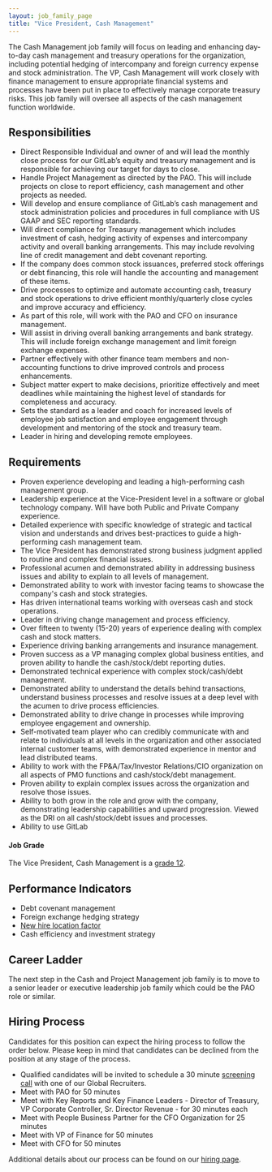 ```yaml
---
layout: job_family_page
title: "Vice President, Cash Management"
---
```


The Cash Management job family will focus on leading and enhancing day-to-day cash management and treasury operations for the organization, including potential hedging of intercompany and foreign currency expense and stock administration. The VP, Cash Management will work closely with finance management to ensure appropriate financial systems and processes have been put in place to effectively manage corporate treasury risks. This job family will oversee all aspects of the cash management function worldwide. 

## Responsibilities
* Direct Responsible Individual and owner of and will lead the monthly close process for our GitLab’s equity and treasury management and is responsible for achieving our target for days to close.
* Handle Project Management as directed by the PAO.  This will include projects on close to report efficiency, cash management and other projects as needed.
* Will develop and ensure compliance of GitLab’s cash management and stock administration  policies and procedures in full compliance with US GAAP and SEC reporting standards.
* Will direct compliance for Treasury management which includes investment of cash, hedging activity of expenses and intercompany activity and overall banking arrangements.  This may include revolving line of credit management and debt covenant reporting. 
* If the company does common stock issuances, preferred stock offerings or debt financing, this role will handle the accounting and management of these items.
* Drive processes  to optimize and automate accounting cash, treasury and stock operations to drive efficient monthly/quarterly close cycles and improve accuracy and efficiency.
* As part of this role, will work with the PAO and CFO on insurance management.
* Will assist in driving overall banking arrangements and bank strategy.  This will include foreign exchange management and limit foreign exchange expenses.
* Partner effectively with other finance team members and non-accounting functions to drive improved controls and process enhancements.
* Subject matter expert to make decisions, prioritize effectively and meet deadlines while maintaining the highest level of standards for completeness and accuracy.
* Sets the standard as a leader and coach for increased levels of employee job satisfaction and employee engagement through development and mentoring of the stock and treasury team.
* Leader in hiring and developing remote employees.

## Requirements

* Proven experience developing and leading a high-performing cash management group.
* Leadership experience at the Vice-President level in a software or global technology company.  Will have both Public and Private Company experience.
* Detailed experience with specific knowledge of strategic and tactical vision and understands and drives best-practices to guide a high-performing cash management team.
* The Vice President has demonstrated strong business judgment applied to routine and complex financial issues.
* Professional acumen and demonstrated ability in addressing business issues and ability to explain to all levels of management.
* Demonstrated ability to work with investor facing teams to showcase the company's cash and stock strategies.
* Has driven international teams working with overseas cash and stock operations.
* Leader in driving change management and process efficiency.
* Over fifteen to twenty (15-20) years of experience dealing with complex cash and stock matters.
* Experience driving banking arrangements and insurance management.
* Proven success as a VP  managing complex global business entities, and proven ability to handle the cash/stock/debt reporting duties.
* Demonstrated technical experience with complex stock/cash/debt management.
* Demonstrated ability to understand the details behind transactions, understand business processes and resolve issues at a deep level with the acumen to drive process efficiencies.
* Demonstrated ability to drive change in processes while improving employee engagement and ownership.
* Self-motivated team player who can credibly communicate with and relate to individuals at all levels in the organization and other associated internal customer teams, with demonstrated experience in mentor and lead distributed teams.
* Ability to work with the FP&A/Tax/Investor Relations/CIO organization on all aspects of PMO functions and cash/stock/debt management.
* Proven ability to explain complex issues across the organization and resolve those issues.
* Ability to both grow in the role and grow with the company, demonstrating leadership capabilities and upward progression.  Viewed as the DRI on all cash/stock/debt issues and processes.
* Ability to use GitLab

#### Job Grade
The Vice President, Cash Management is a [grade 12](/handbook/total-rewards/compensation/compensation-calculator/#gitlab-job-grades).

## Performance Indicators
* Debt covenant management
* Foreign exchange hedging strategy
* [New hire location factor](https://about.gitlab.com/#new-hire-location-factor)
* Cash efficiency and investment strategy

## Career Ladder
The next step in the Cash and Project Management job family is to move to a senior leader or executive leadership job family which could be the PAO role or similar.

## Hiring Process
Candidates for this position can expect the hiring process to follow the order below. Please keep in mind that candidates can be declined from the position at any stage of the process.
* Qualified candidates will be invited to schedule a 30 minute [screening call](/handbook/hiring/interviewing/#screening-call) with one of our Global Recruiters.
* Meet with PAO for 50 minutes
* Meet with Key Reports and Key Finance Leaders - Director of Treasury, VP Corporate Controller, Sr. Director Revenue - for 30 minutes each
* Meet with People Business Partner for the CFO Organization for 25 minutes
* Meet with VP of Finance for 50 minutes
* Meet with CFO for 50 minutes

Additional details about our process can be found on our [hiring page](/handbook/hiring/).
